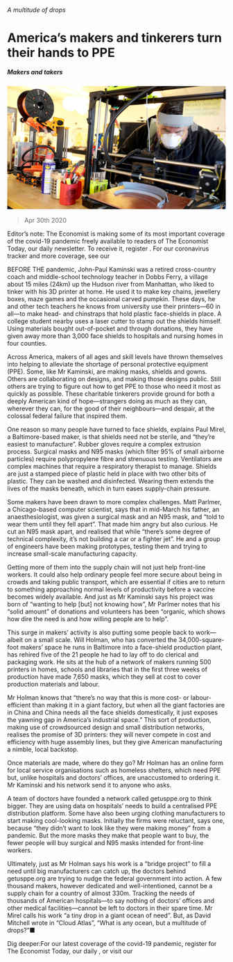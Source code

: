 ###### A multitude of drops

# America’s makers and tinkerers turn their hands to PPE 

##### Makers and takers 

![image](images/20200502_USP001_0.jpg) 

> Apr 30th 2020 

Editor’s note: The Economist is making some of its most important coverage of the covid-19 pandemic freely available to readers of The Economist Today, our daily newsletter. To receive it, register . For our coronavirus tracker and more coverage, see our 

BEFORE THE pandemic, John-Paul Kaminski was a retired cross-country coach and middle-school technology teacher in Dobbs Ferry, a village about 15 miles (24km) up the Hudson river from Manhattan, who liked to tinker with his 3D printer at home. He used it to make key chains, jewellery boxes, maze games and the occasional carved pumpkin. These days, he and other tech teachers he knows from university use their printers—60 in all—to make head- and chinstraps that hold plastic face-shields in place. A college student nearby uses a laser cutter to stamp out the shields himself. Using materials bought out-of-pocket and through donations, they have given away more than 3,000 face shields to hospitals and nursing homes in four counties.

Across America, makers of all ages and skill levels have thrown themselves into helping to alleviate the shortage of personal protective equipment (PPE). Some, like Mr Kaminski, are making masks, shields and gowns. Others are collaborating on designs, and making those designs public. Still others are trying to figure out how to get PPE to those who need it most as quickly as possible. These charitable tinkerers provide ground for both a deeply American kind of hope—strangers doing as much as they can, wherever they can, for the good of their neighbours—and despair, at the colossal federal failure that inspired them.


One reason so many people have turned to face shields, explains Paul Mirel, a Baltimore-based maker, is that shields need not be sterile, and “they’re easiest to manufacture”. Rubber gloves require a complex extrusion process. Surgical masks and N95 masks (which filter 95% of small airborne particles) require polypropylene fibre and strenuous testing. Ventilators are complex machines that require a respiratory therapist to manage. Shields are just a stamped piece of plastic held in place with two other bits of plastic. They can be washed and disinfected. Wearing them extends the lives of the masks beneath, which in turn eases supply-chain pressure.

Some makers have been drawn to more complex challenges. Matt Parlmer, a Chicago-based computer scientist, says that in mid-March his father, an anaesthesiologist, was given a surgical mask and an N95 mask, and “told to wear them until they fell apart”. That made him angry but also curious. He cut an N95 mask apart, and realised that while “there’s some degree of technical complexity, it’s not building a car or a fighter jet”. He and a group of engineers have been making prototypes, testing them and trying to increase small-scale manufacturing capacity.

Getting more of them into the supply chain will not just help front-line workers. It could also help ordinary people feel more secure about being in crowds and taking public transport, which are essential if cities are to return to something approaching normal levels of productivity before a vaccine becomes widely available. And just as Mr Kaminski says his project was born of “wanting to help [but] not knowing how”, Mr Parlmer notes that his “solid amount” of donations and volunteers has been “organic, which shows how dire the need is and how willing people are to help”.

This surge in makers’ activity is also putting some people back to work—albeit on a small scale. Will Holman, who has converted the 34,000-square-foot makers’ space he runs in Baltimore into a face-shield production plant, has rehired five of the 21 people he had to lay off to do clerical and packaging work. He sits at the hub of a network of makers running 500 printers in homes, schools and libraries that in the first three weeks of production have made 7,650 masks, which they sell at cost to cover production materials and labour.

Mr Holman knows that “there’s no way that this is more cost- or labour-efficient than making it in a giant factory, but when all the giant factories are in China and China needs all the face shields domestically, it just exposes the yawning gap in America’s industrial space.” This sort of production, making use of crowdsourced design and small distribution networks, realises the promise of 3D printers: they will never compete in cost and efficiency with huge assembly lines, but they give American manufacturing a nimble, local backstop.

Once materials are made, where do they go? Mr Holman has an online form for local service organisations such as homeless shelters, which need PPE but, unlike hospitals and doctors’ offices, are unaccustomed to ordering it. Mr Kaminski and his network send it to anyone who asks.

A team of doctors have founded a network called getusppe.org to think bigger. They are using data on hospitals’ needs to build a centralised PPE distribution platform. Some have also been urging clothing manufacturers to start making cool-looking masks. Initially the firms were reluctant, says one, because “they didn’t want to look like they were making money” from a pandemic. But the more masks they make that people want to buy, the fewer people will buy surgical and N95 masks intended for front-line workers.

Ultimately, just as Mr Holman says his work is a “bridge project” to fill a need until big manufacturers can catch up, the doctors behind getusppe.org are trying to nudge the federal government into action. A few thousand makers, however dedicated and well-intentioned, cannot be a supply chain for a country of almost 330m. Tracking the needs of thousands of American hospitals—to say nothing of doctors’ offices and other medical facilities—cannot be left to doctors in their spare time. Mr Mirel calls his work “a tiny drop in a giant ocean of need”. But, as David Mitchell wrote in “Cloud Atlas”, “What is any ocean, but a multitude of drops?”■

Dig deeper:For our latest coverage of the covid-19 pandemic, register for The Economist Today, our daily , or visit our 

